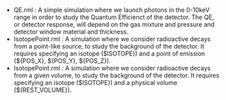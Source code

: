- QE.rml : A simple simulation where we launch photons in the 0-10keV range in order to study the Quantum Efficienct of the detector. The QE, or detector response, will depend on the gas mixture and pressure and detector window material and thickness.
- IsotopePoint.rml : A simulation where we consider radioactive decays from a point-like source, to study the background of the detector. It requires specifying an isotope ($ISOTOPE}) and a point of emission (${POS_X}, ${POS_Y}, ${POS_Z}).
- IsotopePoint.rml : A simulation where we consider radioactive decays from a given volume, to study the background of the detector. It requires specifying an isotope ($ISOTOPE}) and a physical volume (${REST_VOLUME}).
